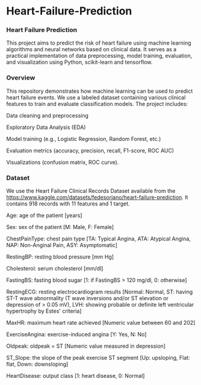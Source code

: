 # Heart-Failure-Prediction

### Heart Failure Prediction
This project aims to predict the risk of heart failure using machine learning algorithms and neural networks based on clinical data. It serves as a practical implementation of data preprocessing, model training, evaluation, and visualization using Python, scikit-learn and tensorflow.

### Overview
This repository demonstrates how machine learning can be used to predict heart failure events. We use a labeled dataset containing various clinical features to train and evaluate classification models. The project includes:

Data cleaning and preprocessing

Exploratory Data Analysis (EDA)

Model training (e.g., Logistic Regression, Random Forest, etc.)

Evaluation metrics (accuracy, precision, recall, F1-score, ROC AUC)

Visualizations (confusion matrix, ROC curve).

### Dataset
We use the Heart Failure Clinical Records Dataset available from the https://www.kaggle.com/datasets/fedesoriano/heart-failure-prediction. It contains 918 records with 11 features and 1 target.

Age: age of the patient [years]

Sex: sex of the patient [M: Male, F: Female]

ChestPainType: chest pain type [TA: Typical Angina, ATA: Atypical Angina, NAP: Non-Anginal Pain, ASY: Asymptomatic]

RestingBP: resting blood pressure [mm Hg]

Cholesterol: serum cholesterol [mm/dl]

FastingBS: fasting blood sugar [1: if FastingBS > 120 mg/dl, 0: otherwise]

RestingECG: resting electrocardiogram results [Normal: Normal, ST: having ST-T wave abnormality (T wave inversions and/or ST elevation or depression of > 0.05 mV), LVH: showing probable or 
definite left ventricular hypertrophy by Estes' criteria]

MaxHR: maximum heart rate achieved [Numeric value between 60 and 202]

ExerciseAngina: exercise-induced angina [Y: Yes, N: No]

Oldpeak: oldpeak = ST [Numeric value measured in depression]

ST_Slope: the slope of the peak exercise ST segment [Up: upsloping, Flat: flat, Down: downsloping]

HeartDisease: output class [1: heart disease, 0: Normal]
